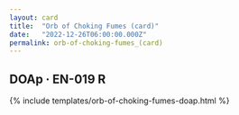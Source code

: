 ```yaml
---
layout: card
title:  "Orb of Choking Fumes (card)"
date:   "2022-12-26T06:00:00.000Z"
permalink: orb-of-choking-fumes_(card)
---
```


## DOAp &middot; EN-019 R

{% include templates/orb-of-choking-fumes-doap.html %}

